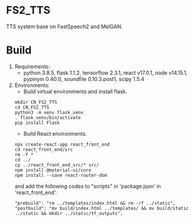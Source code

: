 # FS2_TTS
TTS system base on FastSpeech2 and MelGAN. 

# Build
1. Requirements:
    * python 3.8.5, flask 1.1.2, tensorflow 2.3.1, react v17.0.1, node v14.15.1, pypinyin 0.40.0, soundfile 0.10.3.post1, scipy 1.5.4
2. Environments:
    * Build virtual environments and install flask.
    ```
    mkdir CN_FS2_TTS
    cd CN_FS2_TTS
    python3 -m venv flask_venv
    . flask_venv/bin/activate
    pip install Flask
    ```
    * Build React environments.
    ```
    npx create-react-app react_front_end
    cd react_front_end/src
    rm -f *
    cd ../
    cp ../react_front_end_src/* src/
    npm install @material-ui/core
    npm install --save react-router-dom
    ```
    and add the following codes to "scripts" in 'package.json' in 'react_front_end'.
    ```
    "prebuild": "rm ../templates/index.html && rm -rf ../static",
    "postbuild": "mv build/index.html ../templates/ && mv build/static ../static && mkdir ../static/tf_outputs",
    ```